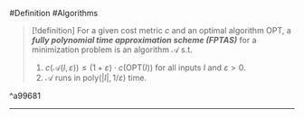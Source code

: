 #Definition #Algorithms 

> [!definition]
> For a given cost metric $c$ and an optimal algorithm $\text{OPT}$, a ***fully polynomial time approximation scheme (FPTAS)*** for a minimization problem is an algorithm $\mathcal{A}$ s.t. 
> 1. $c(\mathcal{A}(I,\varepsilon))\leq(1+\varepsilon)\cdot c(\text{OPT}(I))$ for all inputs $I$ and $\varepsilon>0$.
> 2. $\mathcal{A}$ runs in $\text{poly}\left( \left| I \right|, 1/\varepsilon \right)$ time.

^a99681

---
